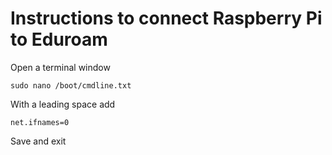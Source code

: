 # Instructions to connect Raspberry Pi to Eduroam

Open a terminal window
```
sudo nano /boot/cmdline.txt
```
With a leading space add
```
net.ifnames=0
```
Save and exit
